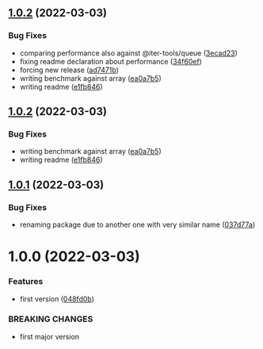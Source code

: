 ## [1.0.2](https://github.com/codibre/fast-fixed-queue/compare/v1.0.1...v1.0.2) (2022-03-03)


### Bug Fixes

* comparing performance also against @iter-tools/queue ([3ecad23](https://github.com/codibre/fast-fixed-queue/commit/3ecad239d3a5fe9c335801c7b11e9848b1840c73))
* fixing readme declaration about performance ([34f60ef](https://github.com/codibre/fast-fixed-queue/commit/34f60ef49560ee619b0781e3d81053e8012320d0))
* forcing new release ([ad7471b](https://github.com/codibre/fast-fixed-queue/commit/ad7471bb5577dc4cbe998a9daf64fd0352d50e10))
* writing benchmark against array ([ea0a7b5](https://github.com/codibre/fast-fixed-queue/commit/ea0a7b50ebc3f660f7ceeb18c92fe2465c8821a7))
* writing readme ([e1fb846](https://github.com/codibre/fast-fixed-queue/commit/e1fb846f2d890ab58284675109bd070b46975cf0))

## [1.0.2](https://github.com/codibre/fast-fixed-queue/compare/v1.0.1...v1.0.2) (2022-03-03)


### Bug Fixes

* writing benchmark against array ([ea0a7b5](https://github.com/codibre/fast-fixed-queue/commit/ea0a7b50ebc3f660f7ceeb18c92fe2465c8821a7))
* writing readme ([e1fb846](https://github.com/codibre/fast-fixed-queue/commit/e1fb846f2d890ab58284675109bd070b46975cf0))

## [1.0.1](https://github.com/codibre/fast-fixed-queue/compare/v1.0.0...v1.0.1) (2022-03-03)


### Bug Fixes

* renaming package due to another one with very similar name ([037d77a](https://github.com/codibre/fast-fixed-queue/commit/037d77ada17385571d490e390a3367d616a70f5d))

# 1.0.0 (2022-03-03)


### Features

* first version ([048fd0b](https://github.com/codibre/fast-fixed-queue/commit/048fd0b51023bd0318b6b84c4c29b91fb1773042))


### BREAKING CHANGES

* first major version
